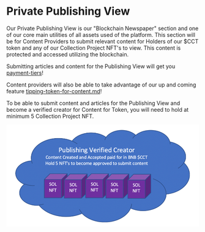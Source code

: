 # Private Publishing View

Our Private Publishing View is our "Blockchain Newspaper" section and one of our core main utilities of all assets used of the platform. This section will be for Content Providers to submit relevant content for Holders of our $CCT token and any of our Collection Project NFT's to view. This content is protected and accessed utilizing the blockchain.&#x20;

Submitting articles and content for the Publishing View will get you [payment-tiers](../../payment-tiers/ "mention")!

Content providers will also be able to take advantage of our up and coming feature [tipping-token-for-content.md](tipping-token-for-content.md "mention")!

To be able to submit content and articles for the Publishing View and become a verified creator for Content for Token, you will need to hold at minimum 5 Collection Project NFT.

![](../../../.gitbook/assets/22Picture1.png)
